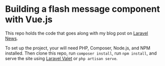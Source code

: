 # Building a flash message component with Vue.js

This repo holds the code that goes along with my blog post on [Laravel News](https://laravel-news.com/building-a-flash-message-component-with-vue-js-and-tailwind-css).

To set up the project, your will need PHP, Composer, Node.js, and NPM installed. Then clone this repo, run `composer install`, run `npm install`, and serve the site using [Laravel Valet](https://laravel.com/docs/5.8/valet) or `php artisan serve`.
